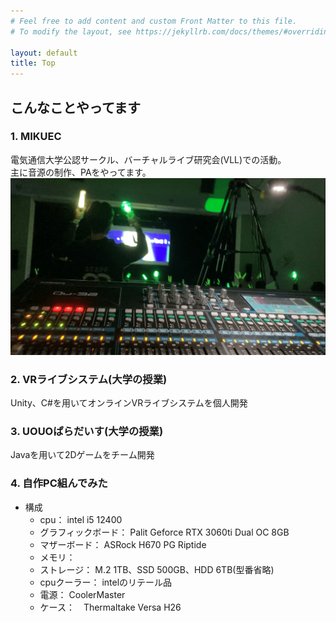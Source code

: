```yaml
---
# Feel free to add content and custom Front Matter to this file.
# To modify the layout, see https://jekyllrb.com/docs/themes/#overriding-theme-defaults

layout: default
title: Top
---  
```


## こんなことやってます
### 1. MIKUEC  
電気通信大学公認サークル、バーチャルライブ研究会(VLL)での活動。  
主に音源の制作、PAをやってます。  
![MIKUECの様子](https://github.com/Hayashi1127/Hayashi1127.github.io/blob/main/assets/_img/mikuec/acoustic-min.png?raw=true)

### 2. VRライブシステム(大学の授業)  
Unity、C#を用いてオンラインVRライブシステムを個人開発  

### 3. UOUOぱらだいす(大学の授業)  
Javaを用いて2Dゲームをチーム開発  

### 4. 自作PC組んでみた
- 構成
    - cpu： intel i5 12400
    - グラフィックボード： Palit Geforce RTX 3060ti Dual OC 8GB
    - マザーボード： ASRock H670 PG Riptide
    - メモリ： 
    - ストレージ： M.2 1TB、SSD 500GB、HDD 6TB(型番省略)
    - cpuクーラー： intelのリテール品
    - 電源： CoolerMaster 
    - ケース：　Thermaltake Versa H26  
